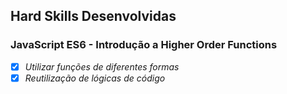 ## Hard Skills Desenvolvidas

### JavaScript ES6 - Introdução a Higher Order Functions

- [X] _Utilizar funções de diferentes formas_
- [X] _Reutilização de lógicas de código_
